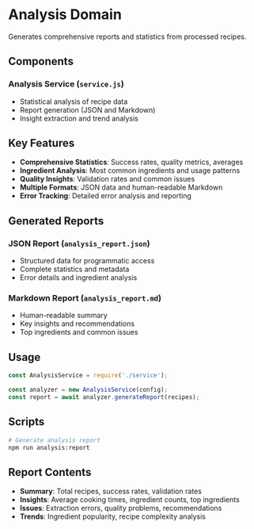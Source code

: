 # Analysis Domain

Generates comprehensive reports and statistics from processed recipes.

## Components

### Analysis Service (`service.js`)
- Statistical analysis of recipe data
- Report generation (JSON and Markdown)
- Insight extraction and trend analysis

## Key Features

- **Comprehensive Statistics**: Success rates, quality metrics, averages
- **Ingredient Analysis**: Most common ingredients and usage patterns
- **Quality Insights**: Validation rates and common issues
- **Multiple Formats**: JSON data and human-readable Markdown
- **Error Tracking**: Detailed error analysis and reporting

## Generated Reports

### JSON Report (`analysis_report.json`)
- Structured data for programmatic access
- Complete statistics and metadata
- Error details and ingredient analysis

### Markdown Report (`analysis_report.md`)
- Human-readable summary
- Key insights and recommendations
- Top ingredients and common issues

## Usage

```javascript
const AnalysisService = require('./service');

const analyzer = new AnalysisService(config);
const report = await analyzer.generateReport(recipes);
```

## Scripts

```bash
# Generate analysis report
npm run analysis:report
```

## Report Contents

- **Summary**: Total recipes, success rates, validation rates
- **Insights**: Average cooking times, ingredient counts, top ingredients
- **Issues**: Extraction errors, quality problems, recommendations
- **Trends**: Ingredient popularity, recipe complexity analysis
